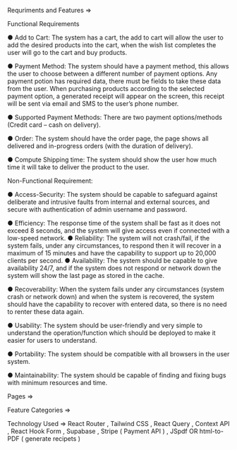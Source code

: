 Requriments and Features =>

Functional Requirements

● Add to Cart: The system has a cart, the add to cart will allow the user to add the desired products into the cart, when the wish list completes the user will go to the cart and buy products.

● Payment Method: The system should have a payment method, this allows the user to choose between a
different number of payment options. Any payment potion has required data, there must be fields to take
these data from the user. When purchasing products according to the selected payment option, a
generated receipt will appear on the screen, this receipt will be sent via email and SMS to the user’s phone number.

● Supported Payment Methods: There are two payment options/methods (Credit card – cash on delivery).

● Order: The system should have the order page, the page shows all delivered and in-progress orders (with the duration of delivery).

● Compute Shipping time: The system should show the user how much time it will take to deliver the
product to the user.

Non-Functional Requirement:

● Access-Security: The system should be capable to safeguard against deliberate and intrusive faults from internal and external sources, and secure with authentication of admin username and password.

● Efficiency: The response time of the system shall be fast as it does not exceed 8 seconds, and the system will give access even if connected with a low-speed network.
● Reliability: The system will not crash/fail, if the system fails, under any circumstances, to respond then it will recover in a maximum of 15 minutes and have the capability to support up to 20,000 clients per second.
● Availability: The system should be capable to give availability 24/7, and if the system does not respond or network down the system will show the last page as stored in the cache.

● Recoverability: When the system fails under any circumstances (system crash or network down) and when
the system is recovered, the system should have the capability to recover with entered data, so there is no need to renter these data again.

● Usability: The system should be user-friendly and very simple to understand the operation/function which should be deployed to make it easier for users to understand.

● Portability: The system should be compatible with all browsers in the user system.

● Maintainability: The system should be capable of finding and fixing bugs with minimum resources and
time.

Pages =>

Feature Categories =>

Technology Used => React Router , Tailwind CSS , React Query , Context API , React Hook Form , Supabase , Stripe ( Payment API ) , JSpdf OR html-to-PDF ( generate recipets )
